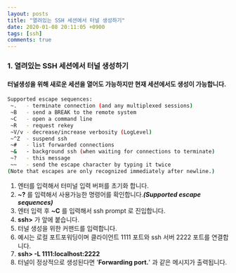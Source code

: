 ```yaml
---
layout: posts
title: "열려있는 SSH 세션에서 터널 생성하기"
date: 2020-01-08 20:11:05 +0900
tags: [ssh]
comments: true
---
```

### 1. 열려있는 SSH 세션에서 터널 생성하기

#### 터널생성을 위해 새로운 세션을 열어도 가능하지만 현재 세션에서도 생성이 가능합니다.


```sh
Supported escape sequences:
 ~.   - terminate connection (and any multiplexed sessions)
 ~B   - send a BREAK to the remote system
 ~C   - open a command line
 ~R   - request rekey
 ~V/v - decrease/increase verbosity (LogLevel)
 ~^Z  - suspend ssh
 ~#   - list forwarded connections
 ~&   - background ssh (when waiting for connections to terminate)
 ~?   - this message
 ~~   - send the escape character by typing it twice
(Note that escapes are only recognized immediately after newline.)
```


1. 엔터를 입력해서 터미널 입력 버퍼를 초기화 합니다.
1. **~?** 를 입력해서 사용가능한 명령어를 확인합니다._**(Supported escape sequences)**_
1. 엔터 입력 후 **~C** 를 입력해서 ssh prompt 로 진입합니다.
1. **ssh>** 가 앞에 붙습니다.
1. 터널 생성을 위한 커맨드를 입력합니다.
1. 예시는 로컬 포트포워딩이며 클라이언트 1111 포트와 ssh 서버 2222 포트를 연결합니다.
1. **ssh> -L 1111:localhost:2222**
1. 터널이 정상적으로 생성된다면 '**Forwarding port.**' 과 같은 메시지가 출력됩니다.
